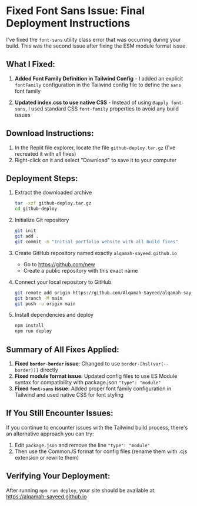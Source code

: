 # Fixed Font Sans Issue: Final Deployment Instructions

I've fixed the `font-sans` utility class error that was occurring during your build. This was the second issue after fixing the ESM module format issue.

## What I Fixed:

1. **Added Font Family Definition in Tailwind Config** - I added an explicit `fontFamily` configuration in the Tailwind config file to define the `sans` font family
   
2. **Updated index.css to use native CSS** - Instead of using `@apply font-sans`, I used standard CSS `font-family` properties to avoid any build issues

## Download Instructions:

1. In the Replit file explorer, locate the file `github-deploy.tar.gz` (I've recreated it with all fixes)
2. Right-click on it and select "Download" to save it to your computer

## Deployment Steps:

1. Extract the downloaded archive
   ```bash
   tar -xzf github-deploy.tar.gz
   cd github-deploy
   ```

2. Initialize Git repository
   ```bash
   git init
   git add .
   git commit -m "Initial portfolio website with all build fixes"
   ```

3. Create GitHub repository named exactly `alqamah-sayeed.github.io`
   - Go to https://github.com/new
   - Create a public repository with this exact name

4. Connect your local repository to GitHub
   ```bash
   git remote add origin https://github.com/Alqamah-Sayeed/alqamah-sayeed.github.io.git
   git branch -M main
   git push -u origin main
   ```

5. Install dependencies and deploy
   ```bash
   npm install
   npm run deploy
   ```

## Summary of All Fixes Applied:

1. **Fixed `border-border` issue**: Changed to use `border-[hsl(var(--border))]` directly
2. **Fixed module format issue**: Updated config files to use ES Module syntax for compatibility with package.json `"type": "module"`
3. **Fixed `font-sans` issue**: Added proper font family configuration in Tailwind and used native CSS for font styling

## If You Still Encounter Issues:

If you continue to encounter issues with the Tailwind build process, there's an alternative approach you can try:

1. Edit `package.json` and remove the line `"type": "module"`
2. Then use the CommonJS format for config files (rename them with .cjs extension or rewrite them)

## Verifying Your Deployment:

After running `npm run deploy`, your site should be available at:
https://alqamah-sayeed.github.io